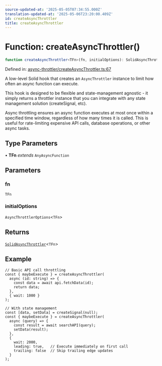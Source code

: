 ```yaml
---
source-updated-at: '2025-05-05T07:34:55.000Z'
translation-updated-at: '2025-05-06T23:20:00.409Z'
id: createAsyncThrottler
title: createAsyncThrottler
---
```


<!-- DO NOT EDIT: this page is autogenerated from the type comments -->

# Function: createAsyncThrottler()

```ts
function createAsyncThrottler<TFn>(fn, initialOptions): SolidAsyncThrottler<TFn>
```

Defined in: [async-throttler/createAsyncThrottler.ts:67](https://github.com/TanStack/pacer/blob/main/packages/solid-pacer/src/async-throttler/createAsyncThrottler.ts#L67)

A low-level Solid hook that creates an `AsyncThrottler` instance to limit how often an async function can execute.

This hook is designed to be flexible and state-management agnostic - it simply returns a throttler instance that
you can integrate with any state management solution (createSignal, etc).

Async throttling ensures an async function executes at most once within a specified time window,
regardless of how many times it is called. This is useful for rate-limiting expensive API calls,
database operations, or other async tasks.

## Type Parameters

• **TFn** *extends* `AnyAsyncFunction`

## Parameters

### fn

`TFn`

### initialOptions

`AsyncThrottlerOptions`\<`TFn`\>

## Returns

[`SolidAsyncThrottler`](../interfaces/solidasyncthrottler.md)\<`TFn`\>

## Example

```tsx
// Basic API call throttling
const { maybeExecute } = createAsyncThrottler(
  async (id: string) => {
    const data = await api.fetchData(id);
    return data;
  },
  { wait: 1000 }
);

// With state management
const [data, setData] = createSignal(null);
const { maybeExecute } = createAsyncThrottler(
  async (query) => {
    const result = await searchAPI(query);
    setData(result);
  },
  {
    wait: 2000,
    leading: true,   // Execute immediately on first call
    trailing: false  // Skip trailing edge updates
  }
);
```

